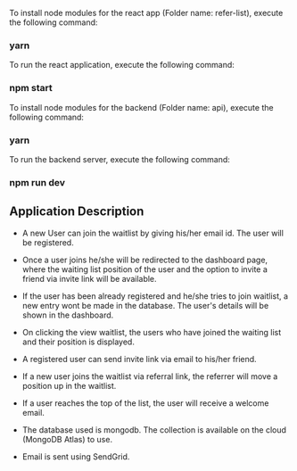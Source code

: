 To install node modules for the react app (Folder name: refer-list), execute the following command:

### yarn 

To run the react application, execute the following command:

### npm start

To install node modules for the backend (Folder name: api), execute the following command:

### yarn

To run the backend server, execute the following command:

### npm run dev

## Application Description

* A new User can join the waitlist by giving his/her email id. The user will be registered.
* Once a user joins he/she will be redirected to the dashboard page, where the waiting list position of the user and the option to invite a friend via invite link will be available.
* If the user has been already registered and he/she tries to join waitlist, a new entry wont be made in the database. The user's details will be shown in the dashboard.
* On clicking the view waitlist, the users who have joined the waiting list and their position is displayed.
* A registered user can send invite link via email to his/her friend.
* If a new user joins the waitlist via referral link, the referrer will move a position up in the waitlist.
* If a user reaches the top of the list, the user will receive a welcome email.

* The database used is mongodb. The collection is available on the cloud (MongoDB Atlas) to use.
* Email is sent using SendGrid.

